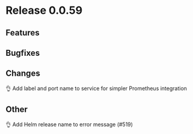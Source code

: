 # Release 0.0.59

## Features

## Bugfixes

## Changes
👌 Add label and port name to service for simpler Prometheus integration

## Other
👌 Add Helm release name to error message (#519)
